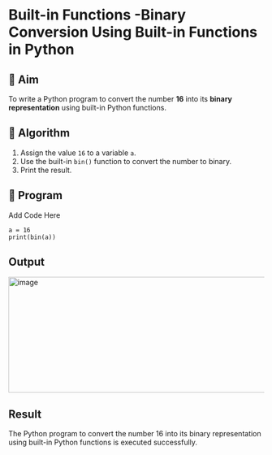 # Built-in Functions -Binary Conversion Using Built-in Functions in Python

## 🎯 Aim
To write a Python program to convert the number **16** into its **binary representation** using built-in Python functions.

## 🧠 Algorithm
1. Assign the value `16` to a variable `a`.
2. Use the built-in `bin()` function to convert the number to binary.
3. Print the result.

## 🧾 Program

Add Code Here
```
a = 16
print(bin(a))
```
## Output
<img width="510" height="228" alt="image" src="https://github.com/user-attachments/assets/a0d444dc-af9d-4aa2-bb33-289b786196ef" />


## Result
The Python program to convert the number 16 into its binary representation using built-in Python functions is executed successfully.


